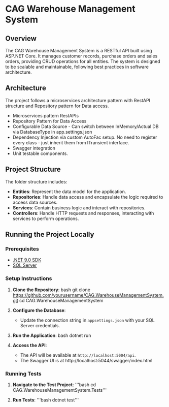 # CAG Warehouse Management System

## Overview

The CAG Warehouse Management System is a RESTful API built using ASP.NET Core. 
It manages customer records, purchase orders and sales orders, providing CRUD operations for all entities. 
The system is designed to be scalable and maintainable, following best practices in software architecture.

## Architecture

The project follows a microservices architecture pattern with RestAPI structure and Repository pattern for Data access.
- Microservices pattern RestAPIs 
- Repository Pattern for Data Access 
- Configurable Data Source - Can switch between InMemory/Actual DB via DatabaseType in app.settings.json
- Dependency Injection via custom AutoFac setup. No need to register every class - just inherit them from ITransient interface.
- Swagger integration
- Unit testable components.

## Project Structure
The folder structure includes:
- **Entities**: Represent the data model for the application.
- **Repositories**: Handle data access and encapsulate the logic required to access data sources.
- **Services**: Contain business logic and interact with repositories.
- **Controllers**: Handle HTTP requests and responses, interacting with services to perform operations.

## Running the Project Locally

### Prerequisites

- [.NET 9.0 SDK](https://dotnet.microsoft.com/download/dotnet/9.0)
- [SQL Server](https://www.microsoft.com/en-us/sql-server/sql-server-downloads)

### Setup Instructions

1. **Clone the Repository**:
bash
git clone https://github.com/yourusername/CAG.WarehouseManagementSystem.git
cd CAG.WarehouseManagementSystem

2. **Configure the Database**:
   - Update the connection string in `appsettings.json` with your SQL Server credentials.
3. **Run the Application**:
bash
   dotnet run
4. **Access the API**:
   - The API will be available at `http://localhost:5004/api`.
   - The Swagger UI is at http://localhost:5044/swagger/index.html

### Running Tests

1. **Navigate to the Test Project**:
'''bash
cd CAG.WarehouseManagementSystem.Tests'''

2. **Run Tests**:
'''bash
dotnet test'''
